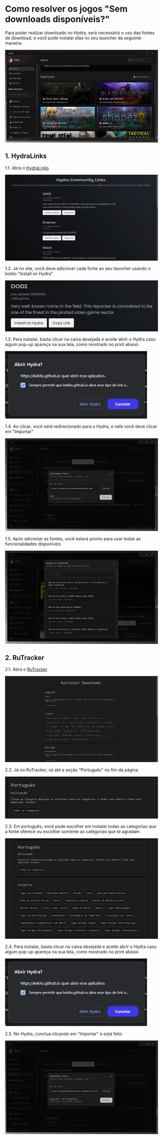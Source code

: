 # Como resolver os jogos "Sem downloads disponíveis?"

Para poder realizar downloads no Hydra, será necessário o uso das fontes de download, e você pode instalar elas no seu launcher da seguinte maneira:

![hydra](assets/howto/5.png)

## 1. HydraLinks

1.1. Abra o [HydraLinks](https://hydralinks.cloud/)

![hydralinks](assets/hydralinks/2.png)

1.2. Já no site, você deve adicionar cada fonte ao seu launcher usando o botão "Install on Hydra"

![install](assets/hydralinks/3.png)

1.3. Para instalar, basta clicar na caixa desejada e aceite abrir o Hydra caso algum pop-up apareça na sua tela, como mostrado no print abaixo

![popup](assets/rutracker/3.png)

1.4. Ao clicar, você será redirecionado para o Hydra, e nele você deve clicar em "Importar"

![import](assets/hydralinks/4.png)

1.5. Após adicionar as fontes, você estará pronto para usar todas as funcionalidades disponíveis

![final](assets/hydralinks/5.png)

## 2. RuTracker

2.1. Abra o [RuTracker](https://kekitu.github.io/)

![ru](assets/rutracker/1.png)

2.2. Já no RuTracker, vá até a seção "Português" no fim da página

![pt](assets/rutracker/5.png)

2.3. Em português, você pode escolher em instalar todas as categorias que a fonte oferece ou escolher somente as categorias que te agradam

![cat](assets/rutracker/2.png)

2.4. Para instalar, basta clicar na caixa desejada e aceite abrir o Hydra caso algum pop-up apareça na sua tela, como mostrado no print abaixo

![popup](assets/rutracker/3.png)

2.5. No Hydra, conclua clicando em "Importar" e está feito

![final](assets/rutracker/4.png)

